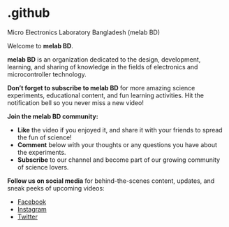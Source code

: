 # .github
Micro Electronics Laboratory Bangladesh (melab BD)

Welcome to **melab BD**.

**melab BD** is an organization dedicated to the design, development, learning, and sharing of knowledge in the fields of electronics and microcontroller technology.

**Don’t forget to subscribe to melab BD** for more amazing science experiments, educational content, and fun learning activities. Hit the notification bell so you never miss a new video!

**Join the melab BD community:**
- **Like** the video if you enjoyed it, and share it with your friends to spread the fun of science!
- **Comment** below with your thoughts or any questions you have about the experiments.
- **Subscribe** to our channel and become part of our growing community of science lovers.

**Follow us on social media** for behind-the-scenes content, updates, and sneak peeks of upcoming videos:
- [Facebook](https://www.facebook.com/melabBD/)
- [Instagram](#)
- [Twitter](#)
